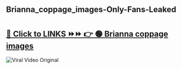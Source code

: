 
 ## Brianna_coppage_images-Only-Fans-Leaked

# <h2><a href="https://clipsfans.com/Brianna_coppage_images&ref=git">🔗 Click to LINKS ⏩⏩ 👉 🟢 Brianna coppage images </a></h2>

<a href="https://clipsfans.com/Brianna_coppage_images&ref=git" rel="nofollow" data-target="animated-image.originalLink"><img src="https://i.ibb.co.com/xMMVF88/686577567.gif" alt="Viral Video Original" style="max-width: 100%; display: inline-block;" data-target="animated-image.originalImage"></a>
